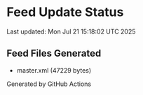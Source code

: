 # Feed Update Status
Last updated: Mon Jul 21 15:18:02 UTC 2025

## Feed Files Generated
- master.xml (47229 bytes)

Generated by GitHub Actions
